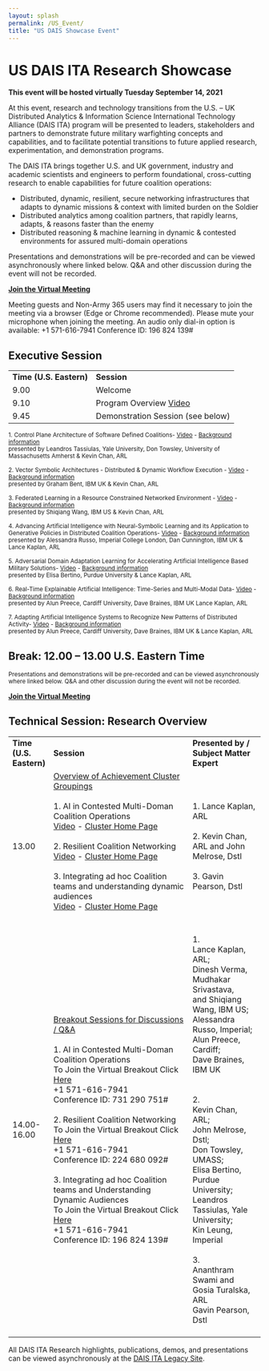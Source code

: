 ```yaml
---
layout: splash
permalink: /US_Event/
title: "US DAIS Showcase Event"
---
```


# US DAIS ITA Research Showcase
**This event will be hosted virtually Tuesday September 14, 2021**

At this event, research and technology transitions from the U.S. – UK Distributed Analytics & Information Science International Technology Alliance (DAIS ITA) program will be presented to leaders, stakeholders and partners to demonstrate future military warfighting concepts and capabilities, and to facilitate potential transitions to future applied research, experimentation, and demonstration programs.

The DAIS ITA brings together U.S. and UK government, industry and academic scientists and engineers to perform foundational, cross-cutting research to enable
capabilities for future coalition operations:
* Distributed, dynamic, resilient, secure networking infrastructures that adapts to dynamic missions & context with limited burden on the Soldier
* Distributed analytics among coalition partners, that rapidly learns, adapts, & reasons faster than the enemy
* Distributed reasoning & machine learning in dynamic & contested environments for assured multi-domain operations

Presentations and demonstrations will be pre-recorded and can be viewed asynchronously where linked below. Q&A and other discussion during the event will not be recorded.

**[Join the Virtual Meeting](https://dod.teams.microsoft.us/l/meetup-join/19%3adod%3ameeting_0fed6cfc8ae7410c9a276784fcc93562%40thread.v2/0?context=%7b%22Tid%22%3a%22fae6d70f-954b-4811-92b6-0530d6f84c43%22%2c%22Oid%22%3a%22a6694193-6939-40c0-ad1d-9576c75ac310%22%7d)**

Meeting guests and Non-Army 365 users may find it necessary to join the meeting via a browser (Edge or Chrome recommended). Please mute your microphone when joining the meeting. An audio only dial-in option is available:
+1 571-616-7941   Conference ID: 196 824 139#

## Executive Session

<table>
  <tbody>
    <tr>
      <td><b>Time (U.S. Eastern)</b></td>
      <td><b>Session</b></td>
    </tr>
    <tr>
      <td>9.00</td>
      <td>Welcome</td>
    </tr>
    <tr>
      <td>9.10</td>
      <td>Program Overview 
         <a href="https://ibm.box.com/s/9rzf3t5g0vr8xl04yqnsz0xvpfa2u621">
          Video</a>
      </td>
    </tr>
    <tr>
      <td>9.45</td>
      <td>Demonstration Session (see below)</td>     
    </tr>
  </tbody>
</table>


<sub>1.	Control Plane Architecture of Software Defined Coalitions- [Video](https://ibm.box.com/v/Showcase-2a08-video) - [Background information](/2a08/)<br>
    presented by Leandros Tassiulas, Yale University, Don Towsley, University of Massachusetts Amherst & Kevin Chan, ARL

<sub>2.	Vector Symbolic Architectures - Distributed & Dynamic Workflow Execution - [Video](https://ibm.box.com/v/Showcase-1a11-US-video) - [Background information](/1a11/)<br> 
    presented by Graham Bent, IBM UK & Kevin Chan, ARL
  
 <sub>3.	Federated Learning in a Resource Constrained Networked Environment - [Video](https://ibm.box.com/v/Showcase-1a08-video) - [Background information](/1a08/)<br>
    presented by Shiqiang Wang, IBM US & Kevin Chan, ARL

<sub>4.	Advancing Artificial Intelligence with Neural-Symbolic Learning and its Application to Generative Policies in Distributed Coalition Operations- [Video](https://ibm.box.com/v/Showcase-1c02-video) - [Background information](/1c02/)<br>
    presented by Alessandra Russo, Imperial College London, Dan Cunnington, IBM UK & Lance Kaplan, ARL   
   
<sub>5.	Adversarial Domain Adaptation Learning for Accelerating Artificial Intelligence Based Military Solutions- [Video](https://ibm.box.com/v/Showcase-2c01-video) - [Background information](/2c01/)<br>
    presented by Elisa Bertino, Purdue University  & Lance Kaplan, ARL

<sub>6.	Real-Time Explainable Artificial Intelligence: Time-Series and Multi-Modal Data- [Video](https://ibm.box.com/v/Showcase-1d01-video) - [Background information](/1d01/)<br>
    presented by Alun Preece, Cardiff University, Dave Braines, IBM UK Lance Kaplan, ARL

<sub>7.	Adapting Artificial Intelligence Systems to Recognize New Patterns of Distributed Activity- [Video](https://ibm.box.com/v/Showcase-1c16-video) - [Background information](/1c16/)<br>
    presented by Alun Preece, Cardiff University, Dave Braines, IBM UK & Lance Kaplan, ARL</sub>

## Break: 12.00 – 13.00 U.S. Eastern Time<br>

<sub>Presentations and demonstrations will be pre-recorded and can be viewed asynchronously where linked below. Q&A and other discussion during the event will not be recorded.<br>

**[Join the Virtual Meeting](https://dod.teams.microsoft.us/l/meetup-join/19%3adod%3ameeting_0fed6cfc8ae7410c9a276784fcc93562%40thread.v2/0?context=%7b%22Tid%22%3a%22fae6d70f-954b-4811-92b6-0530d6f84c43%22%2c%22Oid%22%3a%22a6694193-6939-40c0-ad1d-9576c75ac310%22%7d)**
  
## Technical Session: Research Overview
<table>
   <col style="width: 10%;">
   <col style="width: 60%;">
   <col style="width: 30%;">
   <tbody>
    <tr>
      <td><b>Time (U.S. Eastern)</b></td>
      <td><b>Session&nbsp;&nbsp;&nbsp;&nbsp;&nbsp;&nbsp;&nbsp;</b></td>
      <td><b>Presented by / Subject Matter Expert</b></td>
    </tr>
    <tr>
      <td>13.00</td>
      <td><u>Overview of Achievement Cluster Groupings</u><br><br>        
      1. AI in Contested Multi-Doman Coalition Operations<br>
        <a href="https://ibm.ent.box.com/file/856470223796?v=Overview-Cluster1-video">
          Video</a> - 
        <a href="https://dais-legacy.org/AI_Cluster/">
          Cluster Home Page</a><br><br>
      2. Resilient Coalition Networking<br>
         <a href="https://ibm.ent.box.com/file/856460463282?v=Overview-Cluster2-US-video">
          Video</a> - 
        <a href="https://dais-legacy.org/Resiliant_Cluster/">
          Cluster Home Page</a><br><br>
      3. Integrating ad hoc Coalition teams and understanding dynamic audiences<br>
         <a href="https://ibm.box.com/s/hfdz9bsn6egtvotwzbj2ygcxz2muvtsj">
          Video</a> - 
        <a href="https://dais-legacy.org/Integrating_Cluster/">
          Cluster Home Page</a><br><br>
        </td>
      <td><br>
      1. Lance Kaplan, ARL<br><br>
      2. Kevin Chan, ARL and John Melrose, Dstl<br><br>
      3. Gavin Pearson, Dstl<br><br></td>
    </tr>
    <tr>
      <td>14.00-16.00</td>
      <td><u>Breakout Sessions for Discussions / Q&A</u><br><br>
        1.	AI in Contested Multi-Doman Coalition Operations<br>
          To Join the Virtual Breakout Click 
        <a href="https://dod.teams.microsoft.us/l/meetup-join/19%3adod%3ameeting_c329a1a018a046379a57f3635b035b5e%40thread.v2/0?context=%7b%22Tid%22%3a%22fae6d70f-954b-4811-92b6-0530d6f84c43%22%2c%22Oid%22%3a%22a6694193-6939-40c0-ad1d-9576c75ac310%22%7d">Here</a><br>
        +1 571-616-7941<br>
        Conference ID: 731 290 751#<br><br>
         2. Resilient Coalition Networking<br>
              To Join the Virtual Breakout Click <a href="https://dod.teams.microsoft.us/l/meetup-join/19%3adod%3ameeting_1ba6e09eb30c44dbb0f8e92d31529999%40thread.v2/0?context=%7b%22Tid%22%3a%22fae6d70f-954b-4811-92b6-0530d6f84c43%22%2c%22Oid%22%3a%22a6694193-6939-40c0-ad1d-9576c75ac310%22%7d">Here</a><br>
    +1 571-616-7941<br>
     Conference ID: 224 680 092#<br><br>
         3.	Integrating ad hoc Coalition teams and Understanding Dynamic Audiences<br>
              To Join the Virtual Breakout Click <a href="https://dod.teams.microsoft.us/l/meetup-join/19%3adod%3ameeting_0fed6cfc8ae7410c9a276784fcc93562%40thread.v2/0?context=%7b%22Tid%22%3a%22fae6d70f-954b-4811-92b6-0530d6f84c43%22%2c%22Oid%22%3a%22a6694193-6939-40c0-ad1d-9576c75ac310%22%7d">Here</a><br>
  +1 571-616-7941<br>
  Conference ID: 196 824 139#<br></td> 
      <td><br>
      1. <br>Lance Kaplan, ARL;<br> Dinesh Verma, Mudhakar Srivastava,<br> and Shiqiang Wang, IBM US;<br> Alessandra Russo, Imperial;<br> Alun Preece, Cardiff;<br> Dave Braines, IBM UK<br><br><br>
      2. <br>Kevin Chan, ARL;<br>John Melrose, Dstl;<br>Don Towsley, UMASS; <br>Elisa Bertino, Purdue University; <br>Leandros Tassiulas, Yale University; <br>Kin Leung, Imperial<br><br>
      3. <br>Ananthram Swami and Gosia Turalska, ARL<br>Gavin Pearson, Dstl<br><br></td>
    </tr>
  </tbody>
</table>

All DAIS ITA Research highlights, publications, demos, and presentations can be viewed asynchronously at the [DAIS ITA Legacy Site](https://dais-legacy.org/).
  

